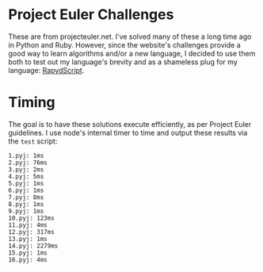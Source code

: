 # Project Euler Challenges
These are from projecteuler.net. I've solved many of these a long time ago in Python and Ruby. However, since the website's challenges provide a good way to learn algorithms and/or a new language, I decided to use them both to test out my language's brevity and as a shameless plug for my language: [RapydScript](https://github.com/atsepkov/RapydScript).

# Timing
The goal is to have these solutions execute efficiently, as per Project Euler guidelines. I use node's internal timer to time and output these results via the `test` script:

	1.pyj: 1ms
	2.pyj: 76ms
	3.pyj: 2ms
	4.pyj: 5ms
	5.pyj: 1ms
	6.pyj: 1ms
	7.pyj: 8ms
	8.pyj: 1ms
	9.pyj: 1ms
	10.pyj: 123ms
	11.pyj: 4ms
	12.pyj: 317ms
	13.pyj: 1ms
	14.pyj: 2279ms
	15.pyj: 1ms
	16.pyj: 4ms
